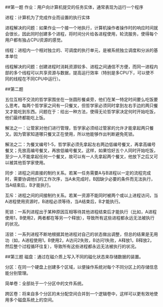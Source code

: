 ##第一题
作业：用户向计算机提交的任务实体，通常表现为运行一个程序

进程：计算机为了完成作业而设置的执行实体

进程解决的问题：如果作业一个接一个地执行，计算机操作者操作时的响应时间就会很长，因此同时创建多个进程，将时间分片给各进程使用，轮流服务，使得每个用户都有独占CPU资源的感觉。

线程：进程内一个相对独立的、可调度的执行单元，是被系统独立调度和分派的基本单位

线程解决的问题：创建进程时消耗资源较多、进程之间通信不方便，而同一进程内部的多个线程可以共享资源与数据，提高运行效率（特别是多CPU下，可以使不同的线程在不同CPU中运行）。

##第二题

五位互相不交流的哲学家围坐在一张圆形餐桌旁，他们在某一特定时间要么吃饭要么思考。每两个哲学家之间有一只餐叉，但哲学家必须同时拿到左右手边的两只餐叉才能吃到东西。问题在于：给出一种方法，使得无论哲学家决定何时开始吃饭，他们最终都能吃上饭。

解法之一：让管家对他们进行管理，哲学家必须经过管家的允许才能拿起两只餐叉。因为管家知道哪只餐叉正在使用，所以他能够作出判断避免死锁。

解法之二：为餐叉编号1-5，哲学家必须先拿起左右两边低编号餐叉，再拿高编号餐叉；先放高编号餐叉，再放低编号餐叉。这样，如果恰好五个人同时开始吃饭，至少一人不能拿起任何一个餐叉，故可以有一人先拿起两个餐叉，他放下之后又可以被其他哲学家使用。

同步：进程之间直接的制约关系。若某一任务需要A与B进程以一定的流程完成时，需要协调他们的工作次序，当A未完成时，B因缺少必要的条件而无法执行，当A结束后，B才能执行。

互斥：进程之间的间接制约关系。若某一资源不能同时被两个或以上进程访问，当A进程使用资源时，B进程必须等待，当A结束后，B才能执行。

死锁：一系列进程出于某种原因互相等待其他进程结束后才能执行（比如，A进程使用1，B使用2，两者都在等另一个释放），导致所有这些进程都永远无法被执行的状况。

活锁：一系列进程不断地根据其他进程对自己的状态做出调整，但总的结果是无用功（如，A进程使用1，B使用2，A访问2失败，B访问1失败，A释放1，B释放2，然后整个过程循环往复），导致所有这些进程都永远无法被执行的状况。

##第三题
磁盘：通过在磁介质上写入不同的磁化状态来存储数据的装置。

分区：在同一个硬盘上创建多个区域，以便操作系统对每个不同分区上的存储信息能分别管理。

简单卷：全部处于一个分区中的文件系统。

跨区卷：将来自多个分区的未分配空间合并到一个逻辑卷中，这样可以更有效地使用多个磁盘系统上的空间。